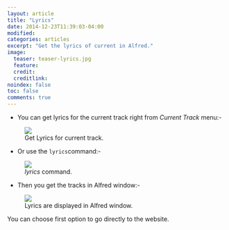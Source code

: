 ```yaml
---
layout: article
title: "Lyrics"
date: 2014-12-23T11:39:03-04:00
modified:
categories: articles
excerpt: "Get the lyrics of current in Alfred."
image:
  teaser: teaser-lyrics.jpg
  feature:
  credit: 
  creditlink:
noindex: false
toc: false
comments: true
---
```


* You can get lyrics for the current track right from *Current Track* menu:-

<figure>
	<img src="{{ site.url }}/images/lyrics1.jpg"></a>
	<figcaption>Get Lyrics for current track.</figcaption>
</figure>

* Or use the `lyrics`command:-

<figure>
	<img src="{{ site.url }}/images/lyrics3.jpg"></a>
	<figcaption><i>lyrics</i> command.</figcaption>
</figure>

* Then you get the tracks in Alfred window:-

<figure>
	<img src="{{ site.url }}/images/lyrics2.jpg"></a>
	<figcaption>Lyrics are displayed in Alfred window.</figcaption>
</figure>

You can choose first option to go directly to the website.